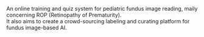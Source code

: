 An online training and quiz system for pediatric fundus image reading, maily concerning ROP (Retinopathy of Prematurity).  
It also aims to create a crowd-sourcing labeling and curating platform for fundus image-based AI.
